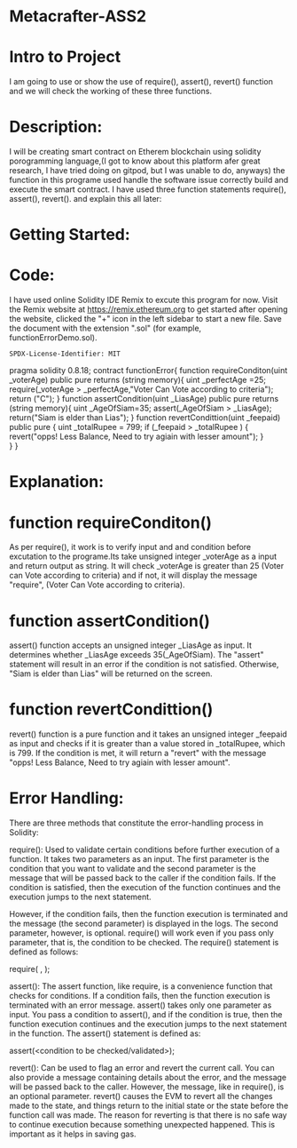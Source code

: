 # Metacrafter-ASS2

# Intro to Project 
I am going to use or show the use of require(), assert(), revert() function and we will check the working of these three functions.

# Description:
I will be creating smart contract on Etherem blockchain using solidity porogramming language,(I got to know about this platform afer great research, I have tried doing on gitpod, but I was unable to do, anyways) the function in this programe used handle the software issue correctly build and execute the smart contract. I have used three function statements require(), assert(), revert(). and explain this all later:

# Getting Started:
# Code:
I have used online Solidity IDE Remix to excute this program for now. Visit the Remix website at https://remix.ethereum.org to get started after opening the website, clicked the "+" icon in the left sidebar to start a new file. Save the document with the extension ".sol" (for example, functionErrorDemo.sol).

    SPDX-License-Identifier: MIT
   pragma solidity 0.8.18;
   contract functionError{
       function requireConditon(uint _voterAge) 
       public pure returns (string memory){
           uint _perfectAge =25;
           require(_voterAge > _perfectAge,"Voter Can Vote according to criteria");
           return ("C");
    }
    function assertCondition(uint _LiasAge) 
    public pure returns (string memory){
        uint _AgeOfSiam=35;
        assert(_AgeOfSiam > _LiasAge);
        return("Siam is elder than Lias");
    }
    function revertCondittion(uint _feepaid) 
    public pure {
        uint _totalRupee = 799;
        if (_feepaid > _totalRupee ) {
        revert("opps! Less Balance, Need to try agiain with lesser amount");
        }  
    }
}

# Explanation:
# function requireConditon()
As per require(), it work is to verify input and and condition before excutation to the programe.Its take unsigned integer _voterAge as a input and return output as string. It will check _voterAge is greater than 25 (Voter can Vote according to criteria) and if not, it will display the message "require",  (Voter Can Vote according to criteria).

# function assertCondition()
assert() function accepts an unsigned integer _LiasAge as input. It determines whether _LiasAge exceeds 35(_AgeOfSiam). The "assert" statement will result in an error if the condition is not satisfied. Otherwise, "Siam is elder than Lias" will be returned on the screen.

# function revertCondittion()
revert() function is a pure function and it takes an unsigned integer _feepaid as input and checks if it is greater than a value stored in _totalRupee, which is 799. If the condition is met, it will return a "revert" with the message "opps! Less Balance, Need to try agiain with lesser amount".

# Error Handling:
There are three methods that constitute the error-handling process in Solidity:

require(): Used to validate certain conditions before further execution of a function. It takes two parameters as an input.
The first parameter is the condition that you want to validate and the second parameter is the message that will be passed back to the caller if the condition fails. If the condition is satisfied, then the execution of the function continues and the execution jumps to the next statement. 

However, if the condition fails, then the function execution is terminated and the message (the second parameter) is displayed in the logs. The second parameter, however, is optional. require() will work even if you pass only parameter, that is, the condition to be checked. The require() statement is defined as follows:

require(<condition to be validated> , <message to be displayed if the condition fails>);

assert(): The assert function, like require, is a convenience function that checks for conditions. If a condition fails, then the function execution is terminated with an error message.
assert() takes only one parameter as input. You pass a condition to assert(), and if the condition is true, then the function execution continues and the execution jumps to the next statement in the function. The assert() statement is defined as:

assert(<condition to be checked/validated>);

revert(): Can be used to flag an error and revert the current call. You can also provide a message containing details about the error, and the message will be passed back to the caller. However, the message, like in require(), is an optional parameter. revert() causes the EVM to revert all the changes made to the state, and things return to the initial state or the state before the function call was made.
The reason for reverting is that there is no safe way to continue execution because something unexpected happened. This is important as it helps in saving gas.
